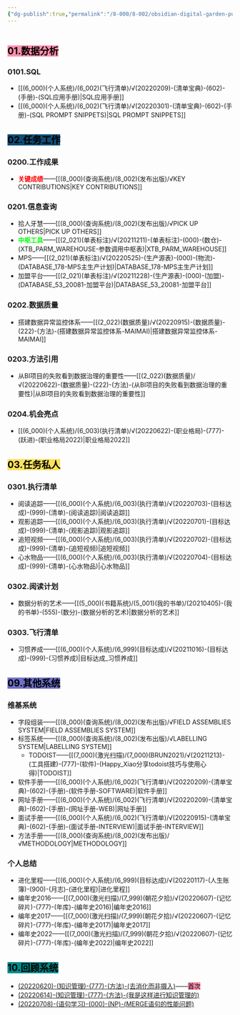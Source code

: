 ```yaml
---
{"dg-publish":true,"permalink":"/8-000/8-002/obsidian-digital-garden-publish/","tags":"gardenEntry"}
---
```



```toc
```

## <mark style="background: #FF5582A6;">01.数据分析</mark>
### 0101.SQL
+ [[(6_000)(个人系统)/(6_002)(飞行清单)/√(20220209)-(清单宝典)-(602)-(手册)-(SQL应用手册)|SQL应用手册]]
+ [[(6_000)(个人系统)/(6_002)(飞行清单)/√(20220301)-(清单宝典)-(602)-(手册)-(SQL PROMPT SNIPPETS)|SQL PROMPT SNIPPETS]]

## <mark style="background: #0F4C75;">02.任务工作</mark>
### 0200.工作成果
+ <strong><font color=#FF0000>关键成绩</font></strong>——[[(8_000)(查询系统)/(8_002)(发布出版)/√KEY CONTRIBUTIONS|KEY CONTRIBUTIONS]]

### 0201.信息查询
+ 拾人牙慧——[[(8_000)(查询系统)/(8_002)(发布出版)/√PICK UP OTHERS|PICK UP OTHERS]]
+ <strong><font color=#00FF00>中枢工具</font></strong>——[[(2_021)(单表标注)/√(20211211)-(单表标注)-(000)-(数仓)-(XTB_PARM_WAREHOUSE-参数调用中枢表)|XTB_PARM_WAREHOUSE]]
+ MPS——[[(2_021)(单表标注)/√(20220525)-(生产源表)-(000)-(物流)-(DATABASE_178-MPS主生产计划)|DATABASE_178-MPS主生产计划]]
+ 加盟平台——[[(2_021)(单表标注)/√(20211228)-(生产源表)-(000)-(加盟)-(DATABASE_53_20081-加盟平台)|DATABASE_53_20081-加盟平台]]

### 0202.数据质量
+ 搭建数据异常监控体系——[[(2_022)(数据质量)/√(20220915)-(数据质量)-(222)-(方法)-(搭建数据异常监控体系-MAIMAI)|搭建数据异常监控体系-MAIMAI]]

### 0203.方法引用
+ 从BI项目的失败看到数据治理的重要性——[[(2_022)(数据质量)/√(20220622)-(数据质量)-(222)-(方法)-(从BI项目的失败看到数据治理的重要性)|从BI项目的失败看到数据治理的重要性]]

### 0204.机会亮点
+ [[(6_000)(个人系统)/(6_003)(执行清单)/√(20220622)-(职业格局)-(777)-(跃进)-(职业格局2022)|职业格局2022]]

## <mark style="background: #FCD307A6;">03.任务私人</mark>
### 0301.执行清单
+ 阅读追踪——[[(6_000)(个人系统)/(6_003)(执行清单)/√(20220703)-(目标达成)-(999)-(清单)-(阅读追踪)|阅读追踪]]
+ 观影追踪——[[(6_000)(个人系统)/(6_003)(执行清单)/√(20220701)-(目标达成)-(999)-(清单)-(观影追踪)|观影追踪]]
+ 追短视频——[[(6_000)(个人系统)/(6_003)(执行清单)/√(20220702)-(目标达成)-(999)-(清单)-(追短视频)|追短视频]]
+ 心水物品——[[(6_000)(个人系统)/(6_003)(执行清单)/√(20220704)-(目标达成)-(999)-(清单)-(心水物品)|心水物品]]

### 0302.阅读计划
+ 数据分析的艺术——[[(5_000)(书籍系统)/(5_001)(我的书单)/(20210405)-(我的书单)-(555)-(数分)-(数据分析的艺术)|数据分析的艺术]]

### 0303.飞行清单
+ 习惯养成——[[(6_000)(个人系统)/(6_999)(目标达成)/√(20211016)-(目标达成)-(999)-(习惯养成)|目标达成_习惯养成]]

## <mark style="background: #6D70C6;">09.其他系统</mark>
### 维基系统
+ 字段组装——[[(8_000)(查询系统)/(8_002)(发布出版)/√FIELD ASSEMBLIES SYSTEM|FIELD ASSEMBLIES SYSTEM]]
+ 标签系统——[[(8_000)(查询系统)/(8_002)(发布出版)/√LABELLING SYSTEM|LABELLING SYSTEM]]
    + TODOIST——[[(7_000)(激光扫描)/(7_000)(BRUN2021)/√(20211213)-(工具搭建)-(777)-(软件)-(Happy_Xiao分享todoist技巧与使用心得)|TODOIST]]
+ 软件手册——[[(6_000)(个人系统)/(6_002)(飞行清单)/√(20220209)-(清单宝典)-(602)-(手册)-(软件手册-SOFTWARE)|软件手册]]
+ 网址手册——[[(6_000)(个人系统)/(6_002)(飞行清单)/√(20220209)-(清单宝典)-(602)-(手册)-(网址手册-WEB)|网址手册]]
+ 面试手册——[[(6_000)(个人系统)/(6_002)(飞行清单)/√(20220915)-(清单宝典)-(602)-(手册)-(面试手册-INTERVIEW)|面试手册-INTERVIEW]]
+ 方法手册——[[(8_000)(查询系统)/(8_002)(发布出版)/√METHODOLOGY|METHODOLOGY]]

### 个人总结
+ 进化里程——[[(6_000)(个人系统)/(6_999)(目标达成)/√(20220117)-(人生账簿)-(900)-(月志)-(进化里程)|进化里程]]
+ 编年史2016——[[(7_000)(激光扫描)/(7_999)(朝花夕拾)/√(20220607)-(记忆碎片)-(777)-(年库)-(编年史2016)|编年史2016]]
+ 编年史2017——[[(7_000)(激光扫描)/(7_999)(朝花夕拾)/√(20220607)-(记忆碎片)-(777)-(年库)-(编年史2017)|编年史2017]]
+ 编年史2022——[[(7_000)(激光扫描)/(7_999)(朝花夕拾)/√(20220607)-(记忆碎片)-(777)-(年库)-(编年史2022)|编年史2022]]

## <mark style="background: #008B8B;">10.回顾系统</mark>
+ [(20220620)-(知识管理)-(777)-(方法)-(去消化而非摄入)](https://obsius.site/0r6n4s362t3s2b5x103e)——<mark style="background: #FF5582A6;">首次</mark>
+ [(20220614)-(知识管理)-(777)-(方法)-(我是这样进行知识管理的)](https://obsius.site/222o5h3m6b715g664a5b)
+ [(20220708)-(语句学习)-(000)-(NP)-(MERGE语句的性能问题)](https://obsius.site/3g4q6u4a245s3o6o3511)


















```SQL
```